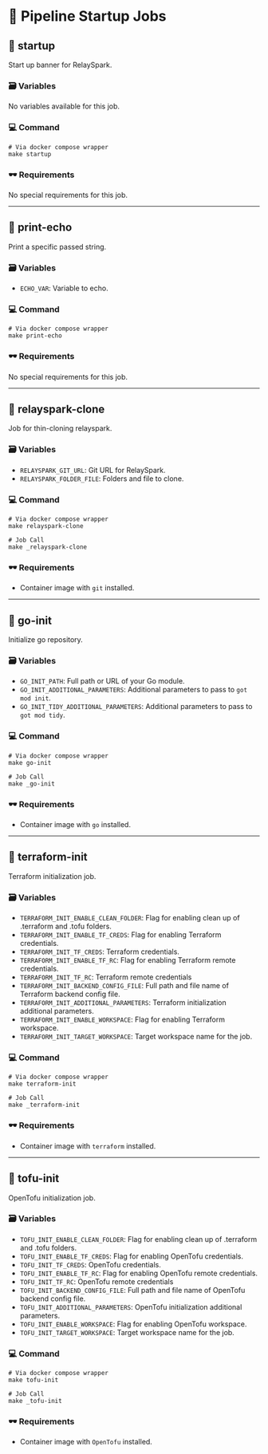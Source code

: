 # 🚁 Pipeline Startup Jobs

## 🚁 startup
Start up banner for RelaySpark.

### 🗃️ Variables
No variables available for this job.

### 💻 Command
```Shell
# Via docker compose wrapper
make startup
```

### 🕶️ Requirements
No special requirements for this job.

---

## 🚁 print-echo
Print a specific passed string.

### 🗃️ Variables
- `ECHO_VAR`: Variable to echo.

### 💻 Command
```Shell
# Via docker compose wrapper
make print-echo
```

### 🕶️ Requirements
No special requirements for this job.

---

## 🚁 relayspark-clone
Job for thin-cloning relayspark.

### 🗃️ Variables
- `RELAYSPARK_GIT_URL`: Git URL for RelaySpark.
- `RELAYSPARK_FOLDER_FILE`: Folders and file to clone.

### 💻 Command
```Shell
# Via docker compose wrapper
make relayspark-clone

# Job Call
make _relayspark-clone
```

### 🕶️ Requirements
- Container image with `git` installed.

---

## 🚁 go-init
Initialize go repository.

### 🗃️ Variables
- `GO_INIT_PATH`: Full path or URL of your Go module.
- `GO_INIT_ADDITIONAL_PARAMETERS`: Additional parameters to pass to `got mod init`.
- `GO_INIT_TIDY_ADDITIONAL_PARAMETERS`: Additional parameters to pass to `got mod tidy`.

### 💻 Command
```Shell
# Via docker compose wrapper
make go-init

# Job Call
make _go-init
```

### 🕶️ Requirements
- Container image with `go` installed.

---

## 🚁 terraform-init
Terraform initialization job.

### 🗃️ Variables
- `TERRAFORM_INIT_ENABLE_CLEAN_FOLDER`: Flag for enabling clean up of .terraform and .tofu folders.
- `TERRAFORM_INIT_ENABLE_TF_CREDS`: Flag for enabling Terraform credentials.
- `TERRAFORM_INIT_TF_CREDS`: Terraform credentials.
- `TERRAFORM_INIT_ENABLE_TF_RC`: Flag for enabling Terraform remote credentials.
- `TERRAFORM_INIT_TF_RC`: Terraform remote credentials
- `TERRAFORM_INIT_BACKEND_CONFIG_FILE`: Full path and file name of Terraform backend config file.
- `TERRAFORM_INIT_ADDITIONAL_PARAMETERS`: Terraform initialization additional parameters.
- `TERRAFORM_INIT_ENABLE_WORKSPACE`: Flag for enabling Terraform workspace.
- `TERRAFORM_INIT_TARGET_WORKSPACE`: Target workspace name for the job.

### 💻 Command
```Shell
# Via docker compose wrapper
make terraform-init

# Job Call
make _terraform-init
```

### 🕶️ Requirements
- Container image with `terraform` installed.

---

## 🚁 tofu-init
OpenTofu initialization job.

### 🗃️ Variables
- `TOFU_INIT_ENABLE_CLEAN_FOLDER`: Flag for enabling clean up of .terraform and .tofu folders.
- `TOFU_INIT_ENABLE_TF_CREDS`: Flag for enabling OpenTofu credentials.
- `TOFU_INIT_TF_CREDS`: OpenTofu credentials.
- `TOFU_INIT_ENABLE_TF_RC`: Flag for enabling OpenTofu remote credentials.
- `TOFU_INIT_TF_RC`: OpenTofu remote credentials
- `TOFU_INIT_BACKEND_CONFIG_FILE`: Full path and file name of OpenTofu backend config file.
- `TOFU_INIT_ADDITIONAL_PARAMETERS`: OpenTofu initialization additional parameters.
- `TOFU_INIT_ENABLE_WORKSPACE`: Flag for enabling OpenTofu workspace.
- `TOFU_INIT_TARGET_WORKSPACE`: Target workspace name for the job.

### 💻 Command
```Shell
# Via docker compose wrapper
make tofu-init

# Job Call
make _tofu-init
```

### 🕶️ Requirements
- Container image with `OpenTofu` installed.
